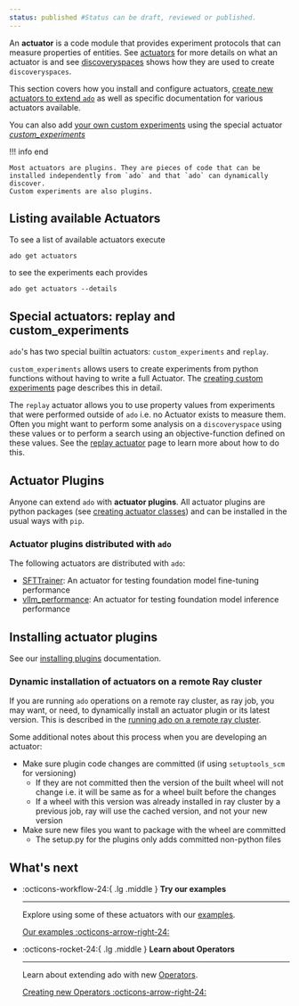 ```yaml
---
status: published #Status can be draft, reviewed or published. 
---
```


An **actuator** is a code module that provides experiment protocols that can measure properties of entities. 
See [actuators](../core-concepts/actuators.md) for more details on what an actuator is and see [discoveryspaces](../resources/discovery-spaces.md)
shows how they are used to create `discoveryspaces`.

This section covers how you install and configure actuators, [create new actuators to extend `ado`](creating-actuator-classes.md) as well as specific documentation
for various actuators available.

You can also add [your own custom experiments](creating-custom-experiments.md) using the special actuator [*custom_experiments*](creating-custom-experiments.md#using-your-custom-experiments-the-custom_experiments-actuator)

!!! info end

    Most actuators are plugins. They are pieces of code that can be installed independently from `ado` and that `ado` can dynamically discover.
    Custom experiments are also plugins. 

## Listing available Actuators

To see a list of available actuators execute

```commandline
ado get actuators
```

to see the experiments each provides 

```commandline
ado get actuators --details
```

## Special actuators: replay and custom_experiments

 `ado`'s has two special builtin actuators: `custom_experiments` and `replay`. 

`custom_experiments` allows users to create experiments from python functions without having to write a full Actuator. 
The [creating custom experiments](creating-custom-experiments.md) page describes this in detail.

The `replay` actuator allows you to use property values from experiments that were performed outside of `ado` i.e. no Actuator exists to measure them. 
Often you might want to perform some analysis on a `discoveryspace` using these values or to perform a search using an objective-function defined on these values.
See the [replay actuator](replay.md) page to learn more about how to do this.

## Actuator Plugins

Anyone can extend `ado` with **actuator plugins**.
All actuator plugins are python packages (see [creating actuator classes](creating-actuator-classes.md)) and can be
installed in the usual ways with `pip`.

### Actuator plugins distributed with `ado` 

The following actuators are distributed with `ado`:

- [SFTTrainer](sft-trainer.md): An actuator for testing foundation model fine-tuning performance
- [vllm_performance](https://github.com/IBM/ado/tree/main/plugins/actuators/vllm_performance): An actuator for testing foundation model inference performance 

## Installing actuator plugins 

See our [installing plugins](../getting-started/install.md#installing-plugins) documentation. 

### Dynamic installation of actuators on a remote Ray cluster

If you are running `ado` operations on a remote ray cluster, as ray job, you may want, or need, to dynamically install an actuator plugin or its latest version.
This is described in the [running ado on a remote ray cluster](../getting-started/remote_run.md#installing-ado-and-required-plugins-on-a-remote-ray-cluster-from-source).

Some additional notes about this process when you are developing an actuator:

- Make sure plugin code changes are committed (if using `setuptools_scm` for versioning)
     - If they are not committed then the version of the built wheel will not change i.e. it will be same as for a wheel built before the changes
     - If a wheel with this version was already installed in ray cluster by a previous job, ray will use the cached version, and not your new version
- Make sure new files you want to package with the wheel are committed
     - The setup.py for the plugins only adds committed non-python files
 

## What's next

<div class="grid cards" markdown>

  -   :octicons-workflow-24:{ .lg .middle } __Try our examples__

      ---

      Explore using some of these actuators with our [examples](../examples/examples.md).

      [Our examples :octicons-arrow-right-24:](../examples/examples.md)

-   :octicons-rocket-24:{ .lg .middle } __Learn about Operators__

    ---

    Learn about extending ado with new [Operators](../operators/working-with-operators.md).

    [Creating new Operators :octicons-arrow-right-24:](../operators/working-with-operators.md)


</div>



